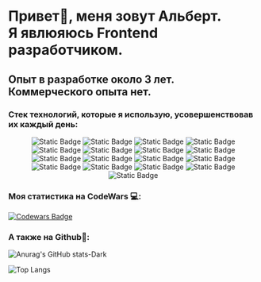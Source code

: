 


<h1>Привет👋, меня зовут Альберт.<br/>
Я явлюяюсь Frontend разработчиком.</h1>

## Опыт в разработке около 3 лет. Коммерческого опыта нет.

<h3>Стек технологий, которые я использую, усовершенствовав их каждый день:</h3>

<div align="center">

![Static Badge](https://img.shields.io/badge/-html-4477eb?style=for-the-badge&logo=html5)
![Static Badge](https://img.shields.io/badge/-CSS-4477eb?style=for-the-badge&logo=CSS3)
![Static Badge](https://img.shields.io/badge/-javascript-4477eb?style=for-the-badge&logo=javascript)
![Static Badge](https://img.shields.io/badge/-Vite-4477eb?style=for-the-badge&logo=vite)
![Static Badge](https://img.shields.io/badge/-React-4477eb?style=for-the-badge&logo=react)
![Static Badge](https://img.shields.io/badge/-Redux-4477eb?style=for-the-badge&logo=Redux)
![Static Badge](https://img.shields.io/badge/-axios-4477eb?style=for-the-badge&logo=axios)
![Static Badge](https://img.shields.io/badge/-React%20Query%20|%20Tanstack%20Query-4477eb?style=for-the-badge&logo=ReactQuery)
![Static Badge](https://img.shields.io/badge/-React%20Hook%20Form-4477eb?style=for-the-badge&logo=ReactHookForm)
![Static Badge](https://img.shields.io/badge/-React%20Router-4477eb?style=for-the-badge&logo=reactrouter)
![Static Badge](https://img.shields.io/badge/-Sass-4477eb?style=for-the-badge&logo=sass)
![Static Badge](https://img.shields.io/badge/-Tailwind%20css-4477eb?style=for-the-badge&logo=tailwindcss)
![Static Badge](https://img.shields.io/badge/-Lucide-4477eb?style=for-the-badge&logo=lucide)
![Static Badge](https://img.shields.io/badge/-MongoDB-4477eb?style=for-the-badge&logo=mongodb)
![Static Badge](https://img.shields.io/badge/-Github-4477eb?style=for-the-badge&logo=Github)
![Static Badge](https://img.shields.io/badge/-Webstorm-4477eb?style=for-the-badge&logo=webstorm)
![Static Badge](https://img.shields.io/badge/-Figma-4477eb?style=for-the-badge&logo=figma)

</div>

 <!-- Темная тема -->


 <!-- Светлая тема
[![Anurag's GitHub stats-Light](https://github-readme-stats.vercel.app/api?username=ddyadz01&show_owner=true&show_icons=true&bg_color=161623&hide_border=true&custom_title=Моя%20статистика%20Github:&text_color=fff&icon_color=fff&title_color=fff)](https://github.com/anuraghazra/github-readme-stats#gh-light-mode-only) -->

<h3>Моя статистика на CodeWars 💻:</h3>

[![Codewars Badge](https://www.codewars.com/users/Ddyadz01/badges/large)](https://www.codewars.com/users/Ddyadz01)

<h3>А также на Github📝:</h3>

 ![Anurag's GitHub stats-Dark](https://github-readme-stats.vercel.app/api?username=ddyadz01&show_icons=true&locale=ru&count_private=true&bg_color=4477eb&title_color=fff&hide_border=true&custom_title=Моя%20статистика%20Github:&text_color=fff&icon_color=fff)

<!-- <img src="https://github-readme-stats.vercel.app/api/top-langs?username=ddyadz01&layout=compact&show_icons=true&custom_title=Статистика по языкам:&bg_color=4477eb&text_color=fff&title_color=fff&hide_border=true&theme=light&loc" width="400px"  alt="ovi"/> -->

![Top Langs](https://github-readme-stats.vercel.app/api/top-langs/?username=ddyadz01&layout=compact&custom_title=Статистика%20по%20языкам:&bg_color=4477eb&text_color=fff&title_color=fff&hide_border=true&theme=light)
